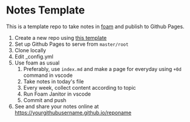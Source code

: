 # Notes Template

This is a template repo to take notes in [foam](https://foambubble.github.io/foam/) and publish to Github Pages.

1. Create a new repo using [this template](https://github.com/DhruvaSambrani/notes-template/generate)
2. Set up Github Pages to serve from `master/root`
3. Clone locally
4. Edit _config.yml
5. Use foam as usual
    1. Preferably, use `index.md` and make a page for everyday using `+0d` command in vscode
    2. Take notes in today's file
    3. Every week, collect content according to topic
    4. Run Foam Janitor in vscode
    5. Commit and push
6. See and share your notes online at https://yourgithubusername.github.io/reponame

